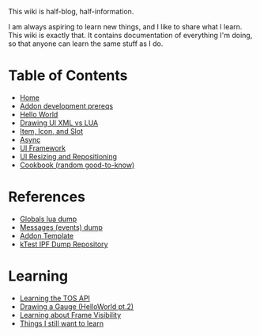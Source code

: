 This wiki is half-blog, half-information.

I am always aspiring to learn new things, and I like to share what I learn. This wiki is exactly that. It contains documentation of everything I'm doing, so that anyone can learn the same stuff as I do.

# Table of Contents
* [Home](https://github.com/meldavy/ipf-documentation/wiki)
* [Addon development prereqs](https://github.com/meldavy/ipf-documentation/wiki/Addon-Development-Prerequisites-and-Setup)
* [Hello World](https://github.com/meldavy/ipf-documentation/wiki/A-Slightly-Complicated-%22Hello-World%22)
* [Drawing UI XML vs LUA](https://github.com/meldavy/ipf-documentation/wiki/Drawing-UI-XML-vs-LUA)
* [Item, Icon, and Slot](https://github.com/meldavy/ipf-documentation/wiki/Item,-Icon,-and-Slot)
* [Async](https://github.com/meldavy/ipf-documentation/wiki/Async-Logic)
* [UI Framework](https://github.com/meldavy/ipf-documentation/wiki/UI-Framework)
* [UI Resizing and Repositioning](https://github.com/meldavy/ipf-documentation/wiki/UI-Resizing-Repositioning)
* [Cookbook (random good-to-know)](https://github.com/meldavy/ipf-documentation/wiki/Cookbook)

# References
* [Globals lua dump](https://github.com/meldavy/ipf-documentation/wiki/Tree-of-Savior-lua-Global-dump)
* [Messages (events) dump](https://github.com/meldavy/ipf-documentation/wiki/Message-(Event)-dump)
* [Addon Template](https://github.com/meldavy/tos-addons/tree/main/template)
* [kTest IPF Dump Repository](https://github.com/meldavy/tos-ipf)

# Learning
* [Learning the TOS API](https://github.com/meldavy/ipf-documentation/wiki/Learning-the-TOS-API)
* [Drawing a Gauge (HelloWorld pt.2)](https://github.com/meldavy/ipf-documentation/wiki/Learning-How-To-Draw-a-Gauge)
* [Learning about Frame Visibility](https://github.com/meldavy/ipf-documentation/wiki/Understanding-Frame-Visibility)
* [Things I still want to learn](https://github.com/meldavy/ipf-documentation/wiki/Things-to-still-learn)
